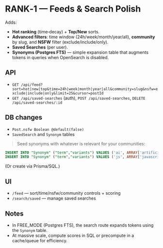 # RANK‑1 — Feeds & Search Polish

Adds:
- **Hot ranking** (time‑decay) + **Top/New** sorts.
- **Advanced filters**: time window (24h/week/month/year/all), **community** by slug, and **NSFW** filter (exclude/include/only).
- **Saved Searches** (per user).
- **Synonyms (Postgres FTS)** — simple expansion table that augments tokens in queries when OpenSearch is disabled.

## API
- `GET /api/feed?sort=hot|new|top&time=24h|week|month|year|all&community=slug&nsfw=exclude|include|only&limit=25&cursor=postId`
- `GET /api/saved-searches` (auth), `POST /api/saved-searches`, `DELETE /api/saved-searches/:id`

## DB changes
- `Post.nsfw Boolean @default(false)`
- `SavedSearch` and `Synonym` tables

> Seed synonyms with whatever is relevant for your communities:
```sql
INSERT INTO "Synonym" ("term","variants") VALUES ('ai', ARRAY['artificial intelligence','machine learning','ml']);
INSERT INTO "Synonym" ("term","variants") VALUES ('js', ARRAY['javascript','ecmascript']);
```
(Or create via Prisma/SQL.)

## UI
- `/feed` — sort/time/nsfw/community controls + scoring
- `/search/saved` — manage saved searches

## Notes
- In FREE_MODE (Postgres FTS), the search route expands tokens using the `Synonym` table.
- At massive scale, compute scores in SQL or precompute in a cache/queue for efficiency.
